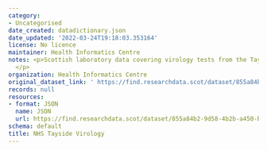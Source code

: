 ```yaml
---
category:
- Uncategorised
date_created: datadictionary.json
date_updated: '2022-03-24T19:18:03.353164'
license: No licence
maintainer: Health Informatics Centre
notes: <p>Scottish laboratory data covering virology tests from the Tayside regions.
  </p>
organization: Health Informatics Centre
original_dataset_link: ' https://find.researchdata.scot/dataset/855a84b2-9d58-4b2b-a450-b6c6d534e403'
records: null
resources:
- format: JSON
  name: JSON
  url: https://find.researchdata.scot/dataset/855a84b2-9d58-4b2b-a450-b6c6d534e403/resource/855a84b2-9d58-4b2b-a450-b6c6d534e403/download/datadictionary.json
schema: default
title: NHS Tayside Virology
---
```

